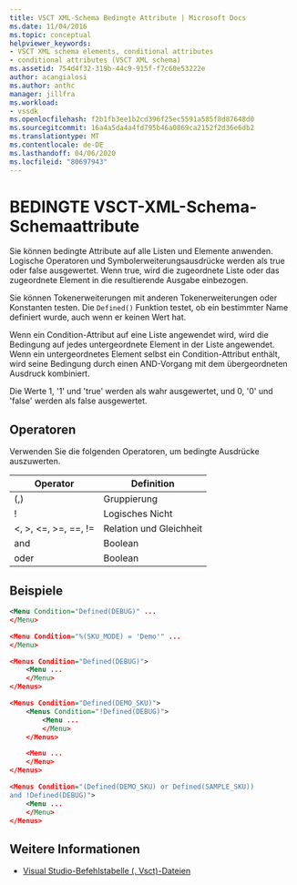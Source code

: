 ```yaml
---
title: VSCT XML-Schema Bedingte Attribute | Microsoft Docs
ms.date: 11/04/2016
ms.topic: conceptual
helpviewer_keywords:
- VSCT XML schema elements, conditional attributes
- conditional attributes (VSCT XML schema)
ms.assetid: 754d4f32-319b-44c9-915f-f7c60e53222e
author: acangialosi
ms.author: anthc
manager: jillfra
ms.workload:
- vssdk
ms.openlocfilehash: f2b1fb3ee1b2cd396f25ec5591a585f8d87648d0
ms.sourcegitcommit: 16a4a5da4a4fd795b46a0869ca2152f2d36e6db2
ms.translationtype: MT
ms.contentlocale: de-DE
ms.lasthandoff: 04/06/2020
ms.locfileid: "80697943"
---
```

# <a name="vsct-xml-schema-conditional-attributes"></a>BEDINGTE VSCT-XML-Schema-Schemaattribute
Sie können bedingte Attribute auf alle Listen und Elemente anwenden. Logische Operatoren und Symbolerweiterungsausdrücke werden als true oder false ausgewertet. Wenn true, wird die zugeordnete Liste oder das zugeordnete Element in die resultierende Ausgabe einbezogen.

 Sie können Tokenerweiterungen mit anderen Tokenerweiterungen oder Konstanten testen. Die `Defined()` Funktion testet, ob ein bestimmter Name definiert wurde, auch wenn er keinen Wert hat.

 Wenn ein Condition-Attribut auf eine Liste angewendet wird, wird die Bedingung auf jedes untergeordnete Element in der Liste angewendet. Wenn ein untergeordnetes Element selbst ein Condition-Attribut enthält, wird seine Bedingung durch einen AND-Vorgang mit dem übergeordneten Ausdruck kombiniert.

 Die Werte 1, '1' und 'true' werden als wahr ausgewertet, und 0, '0' und 'false' werden als false ausgewertet.

## <a name="operators"></a>Operatoren
 Verwenden Sie die folgenden Operatoren, um bedingte Ausdrücke auszuwerten.

|Operator|Definition|
|--------------|----------------|
|(,)|Gruppierung|
|!|Logisches Nicht|
|\<, >, \<=, >=, ==, !=|Relation und Gleichheit|
|and|Boolean|
|oder|Boolean|

## <a name="examples"></a>Beispiele

```xml
<Menu Condition="Defined(DEBUG)" ...
</Menu>

<Menu Condition="%(SKU_MODE) = 'Demo'" ...
</Menu>

<Menus Condition="Defined(DEBUG)">
    <Menu ...
    </Menu>
</Menus>

<Menus Condition="Defined(DEMO_SKU)">
    <Menus Condition="!Defined(DEBUG)">
        <Menu ...
        </Menu>
    </Menus>

    <Menu ...
    </Menu>
</Menus>

<Menus Condition="(Defined(DEMO_SKU) or Defined(SAMPLE_SKU))
and !Defined(DEBUG)">
    <Menu ...
    </Menu>
</Menus>
```

## <a name="see-also"></a>Weitere Informationen
- [Visual Studio-Befehlstabelle (. Vsct)-Dateien](../extensibility/internals/visual-studio-command-table-dot-vsct-files.md)
